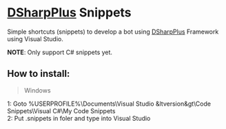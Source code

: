 # <a href="https://github.com/DSharpPlus/DSharpPlus">DSharpPlus</a> Snippets
Simple shortcuts (snippets) to develop a bot using <a href="https://github.com/DSharpPlus/DSharpPlus">DSharpPlus</a> Framework using Visual Studio.

**NOTE**: Only support C# snippets yet.

## How to install:<br>
> Windows

1: Goto %USERPROFILE%\Documents\Visual Studio &ltversion&gt\Code Snippets\Visual C#\My Code Snippets<br>
2: Put .snippets in foler and type into Visual Studio
